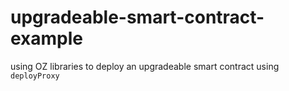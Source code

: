 # upgradeable-smart-contract-example
using OZ libraries to deploy an upgradeable smart contract using `deployProxy`